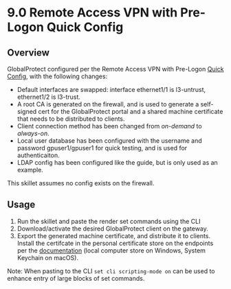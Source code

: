# 9.0 Remote Access VPN with Pre-Logon Quick Config

## Overview

GlobalProtect configured per the Remote Access VPN with Pre-Logon [Quick Config](https://docs.paloaltonetworks.com/globalprotect/9-0/globalprotect-admin/globalprotect-quick-configs/remote-access-vpn-with-pre-logon.html),
with the following changes:

- Default interfaces are swapped: interface ethernet1/1 is l3-untrust, ethernet1/2 is l3-trust.
- A root CA is generated on the firewall, and is used to generate a self-signed cert for the GlobalProtect portal and a
  shared machine certificate that needs to be distributed to clients.
- Client connection method has been changed from *on-demand* to *always-on*.
- Local user database has been configured with the username and password gpuser1/gpuser1 for quick testing, and is
  used for authenticaiton.
- LDAP config has been configured like the guide, but is only used as an example.

This skillet assumes no config exists on the firewall.

## Usage

1. Run the skillet and paste the render set commands using the CLI
2. Download/activate the desired GlobalProtect client on the gateway.
3. Export the generated machine certificate, and distribute it to clients.  Install the certifcate in the personal
   certificate store on the endpoints per the [documentation](https://docs.paloaltonetworks.com/globalprotect/9-0/globalprotect-admin/authentication/set-up-client-certificate-authentication/deploy-machine-certificates-for-authentication.html#id80c6dea9-335f-4f4b-9309-77b3c11cb5f8_id2e243b63-a20c-48eb-b745-f7b98cce59db) (local computer store on Windows, System Keychain on macOS).
   
Note: When pasting to the CLI ```set cli scripting-mode on``` can be used
to enhance entry of large blocks of set commands.   